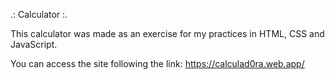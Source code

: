 .: Calculator :.

This calculator was made as an exercise for my practices in HTML, CSS and JavaScript.

You can access the site following the link: https://calculad0ra.web.app/